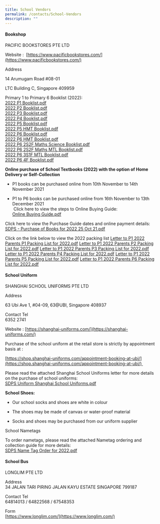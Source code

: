 ```yaml
---
title: School Vendors
permalink: /contacts/School-Vendors
description: ""
---
```

#### Bookshop

PACIFIC BOOKSTORES PTE LTD  
  
Website :  [https://www.pacificbookstores.com/](https://www.pacificbookstores.com/)  
  
Address  

14 Arumugam Road #08-01

LTC Building C, Singapore 409959

  
Primary 1 to Primary 6 Booklist (2022):<br>
[2022 P1 Booklist.pdf](/files/2022%20P1%20Booklist.pdf)<br>
[2022 P2 Booklist.pdf](/files/2022%20P2%20Booklist.pdf)<br>
[2022 P3 Booklist.pdf](/files/2022%20P3%20Booklist.pdf)<br>
[2022 P4 Booklist.pdf](/files/2022%20P4%20Booklist.pdf)<br>
[2022 P5 Booklist.pdf](/files/2022%20P5%20Booklist.pdf)<br>
[2022 P5 HMT Booklist.pdf](/files/2022%20P5%20HMT%20Booklist.pdf)<br>
[2022 P6 Booklist.pdf](/files/2022%20P6%20Booklist.pdf)<br>
[2022 P6 HMT Booklist.pdf](/files/2022%20P6%20HMT%20Booklist.pdf)<br>
[2022 P6 2S2F Maths Science Booklist.pdf](/files/2022%20P6%202S2F%20Maths%20Science%20Booklist.pdf)<br>
[2022 P6 2S2F Maths MTL Booklist.pdf](/files/2022%20P6%202S2F%20Maths%20MTL%20Booklist.pdf)<br>
[2022 P6 3S1F MTL Booklist.pdf](/files/2022%20P6%203S1F%20MTL%20Booklist.pdf)<br>
[2022 P6 4F Booklist.pdf](/files/2022%20P6%204F%20Booklist.pdf)

**Online purchase of School Textbooks (2022) with the option of Home Delivery or Self-Collection**  

*   P1 books can be purchased online from 10th November to 14th November 2021

*   P1 to P6 books can be purchased online from 16th November to 13th December 2021    
 Click here to view the steps to Online Buying Guide:<br>
 [Online Buying Guide.pdf](/files/Online%20Buying%20Guide.pdf)
 
 Click here to view the Purchase Guide dates and online payment details:<br>
 [SDPS - Purchase of Books for 2022 25 Oct 21.pdf](/files/SDPS%20-%20Purchase%20of%20Books%20for%202022%2025%20Oct%2021.pdf)
 
 Click on the link below to view the 2022 packing list
 [Letter to P1 2022 Parents P1 Packing List for 2022.pdf](/files/Letter%20to%20P1%202022%20Parents%20P1%20Packing%20List%20for%202022.pdf)
 [Letter to P1 2022 Parents P2 Packing List for 2022.pdf](/files/Letter%20to%20P2%202022%20Parents%20P2%20Packing%20List%20for%202022.pdf)
 [Letter to P1 2022 Parents P3 Packing List for 2022.pdf](/files/Letter%20to%20P3%202022%20Parents%20P3%20Packing%20List%20for%202022.pdf)
 [Letter to P1 2022 Parents P4 Packing List for 2022.pdf](/files/Letter%20to%20P4%202022%20Parents%20P4%20Packing%20List%20for%202022.pdf)
 [Letter to P1 2022 Parents P5 Packing List for 2022.pdf](/files/Letter%20to%20P5%202022%20Parents%20P5%20Packing%20List%20for%202022.pdf)
 [Letter to P1 2022 Parents P6 Packing List for 2022.pdf](/files/Letter%20to%20P6%202022%20Parents%20P6%20Packing%20List%20for%202022.pdf)
 
 #### School Uniform

SHANGHAI SCHOOL UNIFORMS PTE LTD  
  
Address  

63 Ubi Ave 1, #04-09, 63@UBI, Singapore 408937

Contact Tel  
6352 2741

  

Website : [https://shanghai-uniforms.com/](https://shanghai-uniforms.com/)

  

Purchase of the school uniform at the retail store is strictly by appointment basis at :

[https://shop.shanghai-uniforms.com/appointment-booking-at-ubi/](https://shop.shanghai-uniforms.com/appointment-booking-at-ubi/)   

Please read the attached Shanghai School Uniforms letter for more details on the purchase of school uniforms:<br>
[SDPS Uniform Shanghai School Uniforms.pdf](/files/SDPS%20Uniform%20Shanghai%20School%20Uniforms%20for%202022%20(1).pdf)

**School Shoes:**  

*   Our school socks and shoes are white in colour  
    
*   The shoes may be made of canvas or water-proof material  
    
*   Socks and shoes may be purchased from our uniform supplier

  

School Nametags  

To order nametags, please read the attached Nametag ordering and collection guide for more details:<br>
[SDPS Name Tag Order for 2022.pdf](/files/SDPS%20Name%20Tag%20Order%20for%202022%20(1).pdf)

#### School Bus

LONGLIM PTE LTD  
  
Address  
34 JALAN TARI PIRING JALAN KAYU ESTATE SINGAPORE 799187  
  
Contact Tel  
64814013 / 64822568 / 67548353  
  
Form  
[https://www.longlim.com/](https://www.longlim.com/)